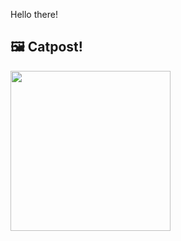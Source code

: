 Hello there!



## 🖼️ Catpost!

<sub>
    <img src="https://cdn2.thecatapi.com/images/c0s.jpg" height="256">
</sub>

